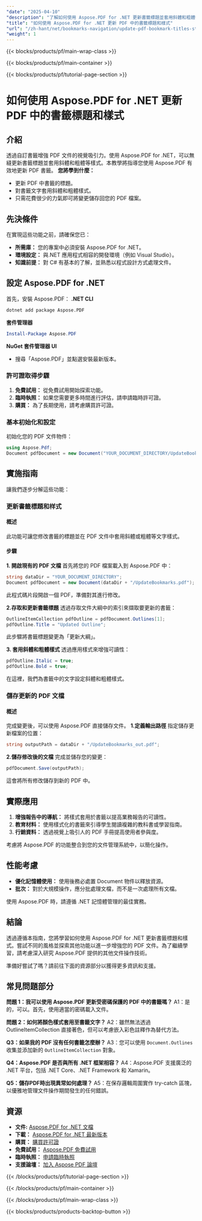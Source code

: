```yaml
---
"date": "2025-04-10"
"description": "了解如何使用 Aspose.PDF for .NET 更新書籤標題並套用斜體和粗體等樣式。透過改進的導航和演示來增強您的 PDF 文件。"
"title": "如何使用 Aspose.PDF for .NET 更新 PDF 中的書籤標題和樣式"
"url": "/zh-hant/net/bookmarks-navigation/update-pdf-bookmark-titles-styles-aspose-pdf-dotnet/"
"weight": 1
---
```


{{< blocks/products/pf/main-wrap-class >}}

{{< blocks/products/pf/main-container >}}

{{< blocks/products/pf/tutorial-page-section >}}


# 如何使用 Aspose.PDF for .NET 更新 PDF 中的書籤標題和樣式
## 介紹
透過自訂書籤增強 PDF 文件的視覺吸引力。使用 Aspose.PDF for .NET，可以無縫更新書籤標題並套用斜體和粗體等樣式。本教學將指導您使用 Aspose.PDF 有效地更新 PDF 書籤。
**您將學到什麼：**
- 更新 PDF 中書籤的標題。
- 對書籤文字套用斜體和粗體樣式。
- 只需花費很少的力氣即可將變更儲存回您的 PDF 檔案。

## 先決條件
在實現這些功能之前，請確保您已：
- **所需庫：** 您的專案中必須安裝 Aspose.PDF for .NET。
- **環境設定：** 與.NET 應用程式相容的開發環境（例如 Visual Studio）。
- **知識前提：** 對 C# 有基本的了解，並熟悉以程式設計方式處理文件。

## 設定 Aspose.PDF for .NET
首先，安裝 Aspose.PDF：
**.NET CLI**
```bash
dotnet add package Aspose.PDF
```
**套件管理器**
```powershell
Install-Package Aspose.PDF
```
**NuGet 套件管理器 UI**
- 搜尋「Aspose.PDF」並點選安裝最新版本。

### 許可證取得步驟
1. **免費試用：** 從免費試用開始探索功能。
2. **臨時執照：** 如果您需要更多時間進行評估，請申請臨時許可證。
3. **購買：** 為了長期使用，請考慮購買許可證。

### 基本初始化和設定
初始化您的 PDF 文件物件：
```csharp
using Aspose.Pdf;
Document pdfDocument = new Document("YOUR_DOCUMENT_DIRECTORY/UpdateBookmarks.pdf");
```

## 實施指南
讓我們逐步分解這些功能：

### 更新書籤標題和样式
#### 概述
此功能可讓您修改書籤的標題並在 PDF 文件中套用斜體或粗體等文字樣式。

#### 步驟
**1. 開啟現有的 PDF 文檔**
首先將您的 PDF 檔案載入到 Aspose.PDF 中：
```csharp
string dataDir = "YOUR_DOCUMENT_DIRECTORY";
Document pdfDocument = new Document(dataDir + "/UpdateBookmarks.pdf");
```
此程式碼片段開啟一個 PDF，準備對其進行修改。

**2.存取和更新書籤標題**
透過存取文件大綱中的索引來擷取要更新的書籤：
```csharp
OutlineItemCollection pdfOutline = pdfDocument.Outlines[1];
pdfOutline.Title = "Updated Outline";
```
此步驟將書籤標題變更為「更新大綱」。

**3. 套用斜體和粗體樣式**
透過應用樣式來增強可讀性：
```csharp
pdfOutline.Italic = true;
pdfOutline.Bold = true;
```
在這裡，我們為書籤中的文字設定斜體和粗體樣式。

### 儲存更新的 PDF 文檔
#### 概述
完成變更後，可以使用 Aspose.PDF 直接儲存文件。
**1.定義輸出路徑**
指定儲存更新檔案的位置：
```csharp
string outputPath = dataDir + "/UpdateBookmarks_out.pdf";
```

**2.儲存修改後的文檔**
完成並儲存您的變更：
```csharp
pdfDocument.Save(outputPath);
```
這會將所有修改儲存到新的 PDF 中。

## 實際應用
1. **增強報告中的導航：** 將樣式套用於書籤以提高業務報告的可讀性。
2. **教育材料：** 使用樣式化的書籤來引導學生閱讀複雜的教科書或學習指南。
3. **行銷資料：** 透過視覺上吸引人的 PDF 手冊提高使用者參與度。

考慮將 Aspose.PDF 的功能整合到您的文件管理系統中，以簡化操作。

## 性能考慮
- **優化記憶體使用：** 使用後務必處置 Document 物件以釋放資源。
- **批次：** 對於大規模操作，應分批處理文檔，而不是一次處理所有文檔。

使用 Aspose.PDF 時，請遵循 .NET 記憶體管理的最佳實務。

## 結論
透過遵循本指南，您將學習如何使用 Aspose.PDF for .NET 更新書籤標題和樣式。嘗試不同的風格並探索其他功能以進一步增強您的 PDF 文件。為了繼續學習，請考慮深入研究 Aspose.PDF 提供的其他文件操作技術。

準備好嘗試了嗎？請前往下面的資源部分以獲得更多資訊和支援。

## 常見問題部分
**問題 1：我可以使用 Aspose.PDF 更新受密碼保護的 PDF 中的書籤嗎？**
A1：是的，可以。首先，使用適當的密碼載入文件。

**問題 2：如何將顏色樣式套用至書籤文字？**
A2：雖然無法透過 OutlineItemCollection 直接著色，但可以考慮嵌入彩色註釋作為替代方法。

**Q3：如果我的 PDF 沒有任何書籤怎麼辦？**
A3：您可以使用 `Document.Outlines` 收集並添加新的 `OutlineItemCollection` 對象。

**Q4：Aspose.PDF 是否與所有 .NET 框架相容？**
A4：Aspose.PDF 支援廣泛的 .NET 平台，包括 .NET Core、.NET Framework 和 Xamarin。

**Q5：儲存PDF時出現異常如何處理？**
A5：在保存邏輯周圍實作 try-catch 區塊，以優雅地管理文件操作期間發生的任何錯誤。

## 資源
- **文件:** [Aspose.PDF for .NET 文檔](https://reference.aspose.com/pdf/net/)
- **下載：** [Aspose.PDF for .NET 最新版本](https://releases.aspose.com/pdf/net/)
- **購買：** [購買許可證](https://purchase.aspose.com/buy)
- **免費試用：** [Aspose.PDF 免費試用](https://releases.aspose.com/pdf/net/)
- **臨時執照：** [申請臨時執照](https://purchase.aspose.com/temporary-license/)
- **支援論壇：** [加入 Aspose PDF 論壇](https://forum.aspose.com/c/pdf/10)

{{< /blocks/products/pf/tutorial-page-section >}}

{{< /blocks/products/pf/main-container >}}

{{< /blocks/products/pf/main-wrap-class >}}

{{< blocks/products/products-backtop-button >}}